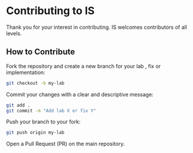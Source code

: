 # Contributing to IS

Thank you for your interest in contributing. IS welcomes contributors of all levels.

## How to Contribute

Fork the repository and create a new branch for your lab , fix or implementation:

```bash
git checkout -b my-lab
```

Commit your changes with a clear and descriptive message:

```bash
git add .
git commit -m "Add lab X or fix Y"
```

Push your branch to your fork:

```bash
git push origin my-lab
```

Open a Pull Request (PR) on the main repository.
